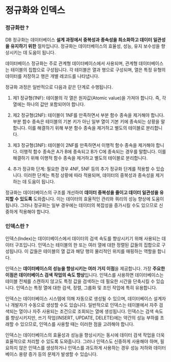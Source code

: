 # 정규화와 인덱스

### 정규화란 ?

DB 정규화는 데이터베이스 **설계 과정에서 중복성과 종속성을 최소화하고 데이터 일관성을 유지하기 위한** 절차입니다. 정규화는 데이터베이스의 효율성, 성능, 유지 보수성을 향상시키는 데 도움이 됩니다.

데이터베이스 정규화는 주로 관계형 데이터베이스에서 사용되며, 관계형 데이터베이스는 테이블의 집합으로 구성됩니다. 각 테이블은 열과 행으로 구성되며, 열은 특정 유형의 데이터를 저장하고 행은 개별 레코드를 나타냅니다.

정규화 과정은 일반적으로 다음과 같은 단계로 수행됩니다.

1. 제1 정규형(1NF): 테이블의 각 열은 원자값(Atomic value)을 가져야 합니다. 
즉, 각 열에는 하나의 값만 포함되어야 합니다.

2. 제2 정규형(2NF): 테이블이 1NF를 만족하면서 부분 함수 종속을 제거해야 합니다. 
부분 함수 종속은 테이블의 기본 키가 아닌 일부 열이 기본 키에 종속되는 상황을 말합니다. 
이를 해결하기 위해 부분 함수 종속을 제거하고 별도의 테이블로 분리합니다.

3. 제3 정규형(3NF): 테이블이 2NF를 만족하면서 이행적 함수 종속을 제거해야 합니다. 
이행적 함수 종속은 A가 B에 종속되고 B가 C에 종속되는 경우를 말합니다. 
이를 해결하기 위해 이행적 함수 종속을 제거하고 별도의 테이블로 분리합니다.

4. 추가 정규화 단계: 필요한 경우 4NF, 5NF 등의 추가 정규화 단계를 적용할 수 있습니다. 
이러한 단계는 특정 상황에 따라 적용되며, 데이터의 중복성과 종속성을 제거하는 데 도움이 됩니다.

정규화는 데이터베이스의 구조를 개선하여 **데이터 중복성을 줄이고 데이터 일관성을 유지할 수 있도록** 도와줍니다. 
이는 데이터의 효율적인 관리와 쿼리의 성능 향상에 도움이 됩니다. 그러나 정규화는 일부 경우에는 데이터의 복잡성을 증가시킬 수도 있으므로 신중하게 적용해야 합니다.

### 인덱스란 ?

인덱스(Index)는 데이터베이스에서 데이터의 검색 속도를 향상시키기 위해 사용되는 데이터 구조입니다. 
인덱스는 테이블의 한 또는 여러 열에 대한 정렬된 값들의 집합으로 구성됩니다. 
이 값들은 테이블의 열 값과 해당 행의 물리적인 위치를 매핑하는 역할을 합니다.

인덱스는 **데이터베이스의 성능을 향상시키는 여러 가지 이점**을 제공합니다. 
가장 **주요한 이점은 데이터베이스 검색 작업의 속도 향상**입니다. 인덱스를 사용하면 데이터베이스는 테이블 전체를 스캔하지 않고도 특정 값을 검색하는 데 필요한 시간을 단축시킬 수 있습니다. 
인덱스는 특정 열에 대한 검색, 정렬, 그룹화 및 조인 작업에 특히 유용합니다.

인덱스는 데이터베이스 시스템에 의해 자동으로 생성될 수 있으며, 
데이터베이스 설계자나 개발자가 수동으로 생성할 수도 있습니다. 
일반적으로 인덱스는 테이블에서 자주 검색되는 열이나 자주 사용되는 조건으로 조회되는 열에 생성됩니다. 
인덱스는 검색 속도를 향상시키지만, 쓰기 작업(INSERT, UPDATE, DELETE)에는 약간의 성능 부하를 초래할 수 있으므로, 인덱스를 사용할 때는 이러한 점을 고려해야 합니다.

인덱스는 데이터베이스의 효율성과 성능을 향상시키는 동시에 데이터 검색 작업을 더욱 효율적으로 처리할 수 있도록 도와줍니다. 
그러나 인덱스도 신중하게 사용해야 하며, 필요하지 않은 인덱스를 생성하거나 인덱스를 과도하게 사용하는 경우 성능 저하와 데이터베이스 용량 증가 등의 문제가 발생할 수 있습니다.